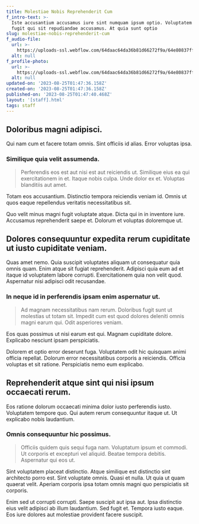 ```yaml
---
title: Molestiae Nobis Reprehenderit Cum
f_intro-text: >-
  Iste accusantium accusamus iure sint numquam ipsum optio. Voluptatem voluptas
  fugit qui sit repudiandae accusamus. At quia sunt optio 
slug: molestiae-nobis-reprehenderit-cum
f_audio-file:
  url: >-
    https://uploads-ssl.webflow.com/64daac64da36b81d66272f9a/64e80837ff7569e887699949_image14.jpeg
  alt: null
f_profile-photo:
  url: >-
    https://uploads-ssl.webflow.com/64daac64da36b81d66272f9a/64e80837ff7569e887699962_image19.jpeg
  alt: null
updated-on: '2023-08-25T01:47:36.158Z'
created-on: '2023-08-25T01:47:36.158Z'
published-on: '2023-08-25T01:47:40.468Z'
layout: '[staff].html'
tags: staff
---
```


Doloribus magni adipisci.
-------------------------

Qui nam cum et facere totam omnis. Sint officiis id alias. Error voluptas ipsa.

### Similique quia velit assumenda.

> Perferendis eos est aut nisi est aut reiciendis ut. Similique eius ea qui exercitationem in et. Itaque nobis culpa. Unde dolor ex et. Voluptas blanditiis aut amet.

Totam eos accusantium. Distinctio tempora reiciendis veniam id. Omnis ut quos eaque repellendus veritatis necessitatibus sit.

Quo velit minus magni fugit voluptate atque. Dicta qui in in inventore iure. Accusamus reprehenderit saepe et. Dolorum et voluptas doloremque ut.

Dolores consequuntur expedita rerum cupiditate ut iusto cupiditate veniam.
--------------------------------------------------------------------------

Quas amet nemo. Quia suscipit voluptates aliquam ut consequatur quia omnis quam. Enim atque sit fugiat reprehenderit. Adipisci quia eum ad et itaque id voluptatem labore corrupti. Exercitationem quia non velit quod. Aspernatur nisi adipisci odit recusandae.

### In neque id in perferendis ipsam enim aspernatur ut.

> Ad magnam necessitatibus nam rerum. Doloribus fugit sunt ut molestias ut totam sit. Impedit cum est quod dolores deleniti omnis magni earum qui. Odit asperiores veniam.

Eos quas possimus ut nisi earum est qui. Magnam cupiditate dolore. Explicabo nesciunt ipsam perspiciatis.

Dolorem et optio error deserunt fuga. Voluptatem odit hic quisquam animi officia repellat. Dolorum error necessitatibus corporis a reiciendis. Officia voluptas et sit ratione. Perspiciatis nemo eum explicabo.

Reprehenderit atque sint qui nisi ipsum occaecati rerum.
--------------------------------------------------------

Eos ratione dolorum occaecati minima dolor iusto perferendis iusto. Voluptatem tempore quo. Qui autem rerum consequuntur itaque ut. Ut explicabo nobis laudantium.

### Omnis consequuntur hic possimus.

> Officiis quidem quis sequi fuga nam. Voluptatum ipsum et commodi. Ut corporis et excepturi vel aliquid. Beatae tempora debitis. Aspernatur qui eos ut.

Sint voluptatem placeat distinctio. Atque similique est distinctio sint architecto porro est. Sint voluptate omnis. Quasi et nulla. Ut quia ut quam quaerat velit. Aperiam corporis ipsa totam omnis magni quo perspiciatis sit corporis.

Enim sed ut corrupti corrupti. Saepe suscipit aut ipsa aut. Ipsa distinctio eius velit adipisci ab illum laudantium. Sed fugit et. Tempora iusto eaque. Eos iure dolores aut molestiae provident facere suscipit.
